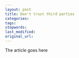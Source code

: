 ```yaml
---
layout: post
title: Don't trust third parties
categories:
tags:
stopwords:
last_modified:
original_url: 
---
```


The article goes here


